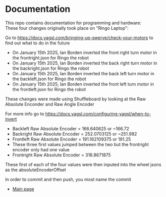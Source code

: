 # Documentation

This repo contains documentation for programming and hardware:  
These four changes originally took place on "Ringo Laptop":

Go to https://docs.yagsl.com/bringing-up-swerve/check-your-motors to find out what to do in the future

- On January 15th 2025, Ian Borden inverted the front right turn motor in the frontright.json for Ringo the robot
- On January 15th 2025, Ian Borden inverted the back right turn motor in the backright.json for Ringo the robot
- On January 15th 2025, Ian Borden inverted the back left turn motor in the backleft.json for Ringo the robot
- On January 15th 2025, Ian Borden inverted the front left turn motor in the frontleft.json for Ringo the robot

These changes were made using Shuffleboard by looking at the Raw Absolute Enconder and Raw Angle Encoder

For more info go to https://docs.yagsl.com/configuring-yagsl/when-to-invert

- Backleft Raw Absolute Encoder = 166.640625 or ~166.72
- Backright Raw Absolute Encoder = 252.0703125 or ~251.982
- Frontleft Raw Absolute Encoder = 191.162109375 or 191.25
- These three first values jumped between the two but the frontright encoder only had one value
- Frontright Raw Absolute Encoder = 318.8671875

These first of each of the four values were then inputed into the wheel jsons as the absoluteEncoderOffset



In order to commit and then push, you most name the commit
* [Main page](https://github.com/FRCteam1719theUmbrellaCorporation/documentation/wiki)
